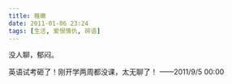 ```yaml
---
title: 稚嫩
date: 2011-01-06 23:24
tags: [生活, 爱恨情仇, 碎语]
---
```

  没人聊，郁闷。


<!--more-->


英语试考砸了！刚开学两周都没课，太无聊了！
——2011/9/5 00:00
